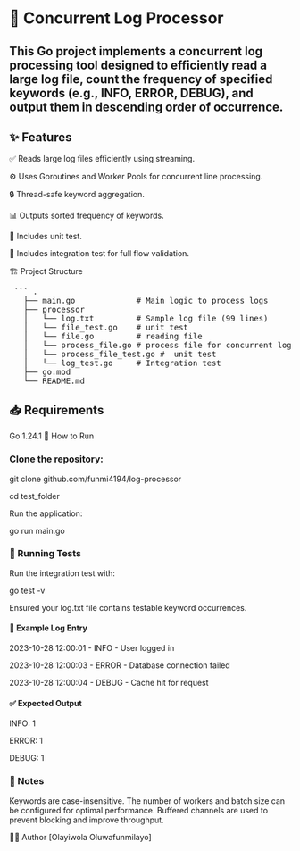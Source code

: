 
# 📘 Concurrent Log Processor

## This Go project implements a concurrent log processing tool designed to efficiently read a large log file, count the frequency of specified keywords (e.g., INFO, ERROR, DEBUG), and output them in descending order of occurrence.

## ✨ Features

✅ Reads large log files efficiently using streaming.

⚙️ Uses Goroutines and Worker Pools for concurrent line processing.

🔒 Thread-safe keyword aggregation.

📊 Outputs sorted frequency of keywords.

🧪 Includes unit test.

🧪 Includes integration test for full flow validation.

🏗️ Project Structure

<pre> ``` . 
   ├── main.go             # Main logic to process logs
   ├── processor
   │   └── log.txt         # Sample log file (99 lines)
   │   └── file_test.go    # unit test   
   │   └── file.go         # reading file 
   │   └── process_file.go # process file for concurrent logging     
   │   └── process_file_test.go #  unit test   
   │   └── log_test.go     # Integration test   
   ├── go.mod
   └── README.md
</pre>

## 📥 Requirements

Go 1.24.1
🚀 How to Run

### Clone the repository:
git clone github.com/funmi4194/log-processor

cd test_folder

Run the application:

go run main.go


### 🧪 Running Tests
Run the integration test with:

go test -v

Ensured your log.txt file contains testable keyword occurrences.

#### 📄 Example Log Entry

2023-10-28 12:00:01 - INFO - User logged in

2023-10-28 12:00:03 - ERROR - Database connection failed

2023-10-28 12:00:04 - DEBUG - Cache hit for request


#### ✅ Expected Output

INFO: 1

ERROR: 1

DEBUG: 1


### 🧠 Notes

Keywords are case-insensitive.
The number of workers and batch size can be configured for optimal performance.
Buffered channels are used to prevent blocking and improve throughput.


👨‍💻 Author
[Olayiwola Oluwafunmilayo]
